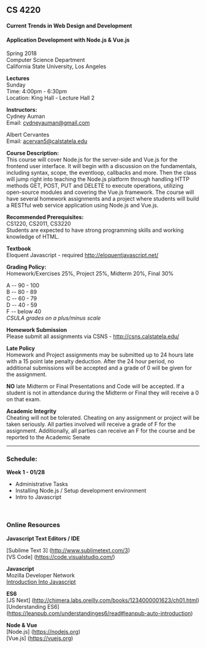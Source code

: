 ## CS 4220
#### Current Trends in Web Design and Development
#### Application Development with Node.js & Vue.js


Spring 2018 <br/>
Computer Science Department <br/>
California State University, Los Angeles


**Lectures** <br/>
Sunday <br/>
Time: 4:00pm - 6:30pm <br/>
Location: King Hall - Lecture Hall 2


**Instructors:** <br/>
Cydney Auman <br/>
Email: cydneyauman@gmail.com

Albert Cervantes <br/>
Email: acervan5@calstatela.edu


**Course Description:** <br/>
This course will cover Node.js for the server-side and Vue.js for the frontend user interface. It will begin with a discussion on the fundamentals, including syntax, scope, the eventloop, callbacks and more. Then the class will jump right into teaching the Node.js platform through handling HTTP methods GET, POST, PUT and DELETE to execute operations, utilizing open-source modules and covering the Vue.js framework.  The course will have several homework assignments and a project where students will build a RESTful web service application using Node.js and Vue.js.

**Recommended Prerequisites:** <br/>
CS1220, CS2011, CS3220 <br/>
Students are expected to have strong programming skills and working knowledge of HTML.

**Textbook** <br/>
Eloquent Javascript - required
http://eloquentjavascript.net/

**Grading Policy:** <br/>
Homework/Exercises 25%, Project 25%, Midterm 20%, Final 30%

A -- 90 - 100 <br/>
B -- 80 - 89 <br/>
C -- 60 - 79 <br/>
D -- 40 - 59 <br/>
F -- below 40 <br/>
*CSULA grades on a plus/minus scale*

**Homework Submission** <br />
Please submit all assignments via CSNS - http://csns.calstatela.edu/

**Late Policy** <br/>
Homework and Project assignments may be submitted up to 24 hours late with a 15 point late penalty deduction.  After the 24 hour period, no additional submissions will be accepted and a grade of 0 will be given for the assignment.

**NO** late Midterm or Final Presentations and Code will be accepted.  If a student is not in attendance during the Midterm or Final they will receive a 0 on that exam.

**Academic Integrity** <br/>
Cheating will not be tolerated. Cheating on any assignment or project will be taken seriously.
All parties involved will receive a grade of F for the assignment.  Additionally, all parties can receive an F for the course and be reported to the Academic Senate

<hr/>

### Schedule:

**Week 1 - 01/28**
 - Administrative Tasks <br/>
 - Installing Node.js / Setup development environment
 - Intro to Javascript
 <br/>

### Online Resources

**Javascript Text Editors / IDE**

[Sublime Text 3] (http://www.sublimetext.com/3) <br/>
[VS Code] (https://code.visualstudio.com/)

**Javascript** <br/>
Mozilla Developer Network <br/>
[Introduction Into Javascript]( https://developer.mozilla.org/en-US/docs/Web/JavaScript/A_re-introduction_to_JavaScript) <br/>

**ES6** <br/>
[JS Next] (http://chimera.labs.oreilly.com/books/1234000001623/ch01.html) <br/>
[Understanding ES6] (https://leanpub.com/understandinges6/read#leanpub-auto-introduction) <br/>

**Node & Vue** <br/>
[Node.js] (https://nodejs.org) <br/>
[Vue.js] (https://vuejs.org)
